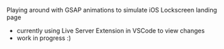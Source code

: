 Playing around with GSAP animations to simulate iOS Lockscreen landing page

- currently using Live Server Extension in VSCode to view changes
- work in progress :)
